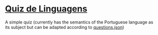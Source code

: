 # [Quiz de Linguagens](https://visnowden.github.io/quiz)

A simple quiz (currently has the semantics of the Portuguese language as its subject but can be adapted according to [questions.json](questions.json))
